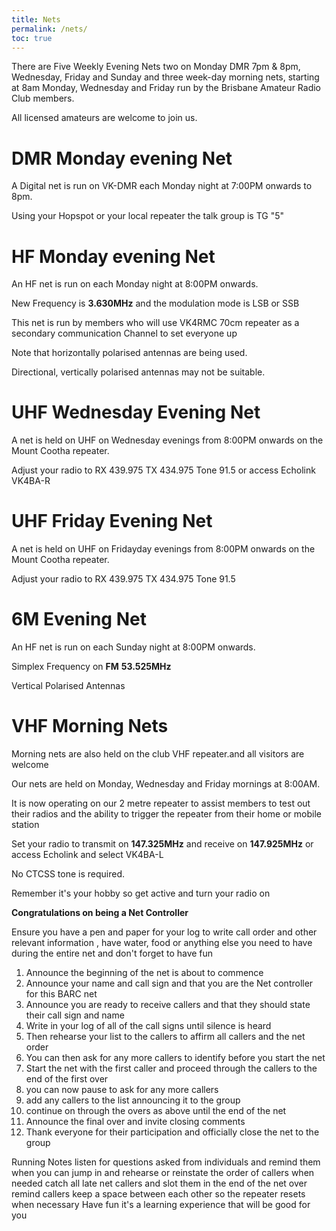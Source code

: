 ```yaml
---
title: Nets
permalink: /nets/
toc: true
---
```


There are Five Weekly Evening Nets two on Monday DMR 7pm & 8pm, Wednesday, Friday and Sunday
and three week-day morning nets, starting at 8am Monday, Wednesday and Friday
run by the Brisbane Amateur Radio Club members.

All licensed amateurs are welcome to join us.

# DMR Monday evening Net

A Digital net is run on VK-DMR each Monday night at 7:00PM onwards to 8pm.

Using your Hopspot or your local repeater the talk group is TG "5"

# HF Monday evening Net

An HF net is run on each Monday night at 8:00PM onwards.

New Frequency is **3.630MHz** and the modulation mode is LSB or SSB

This net is run by members who will use VK4RMC 70cm repeater as a secondary communication Channel to set everyone up


Note that horizontally  polarised antennas are being used.

Directional, vertically polarised antennas may not be suitable.

# UHF Wednesday Evening Net

A net is held on UHF on Wednesday evenings from 8:00PM onwards on the Mount Cootha repeater.

Adjust your radio to RX 439.975  TX 434.975  Tone 91.5 or access Echolink VK4BA-R

# UHF Friday Evening Net

A net is held on UHF on Fridayday evenings from 8:00PM onwards on the Mount Cootha repeater.

Adjust your radio to RX 439.975  TX 434.975  Tone 91.5

# 6M Evening Net

An HF net is run on each Sunday night at 8:00PM onwards.

Simplex Frequency on **FM** **53.525MHz**

Vertical Polarised Antennas

# VHF Morning Nets

Morning nets are also held on the club VHF repeater.and all visitors are welcome

Our nets are held on Monday, Wednesday and Friday mornings at 8:00AM.

It is now operating on our 2 metre repeater to assist members to test out their radios
and the ability to trigger the repeater from their home or mobile station

Set your radio to transmit on **147.325MHz** and receive on **147.925MHz** or access Echolink and select VK4BA-L

No CTCSS tone is required.

Remember it's your hobby so get active and turn your radio on

**Congratulations on being a Net Controller**

Ensure you have a pen and paper for your log to write call order and other relevant information , have water, food or anything else you need to have during the entire net and don't forget to have fun

1. Announce the beginning of the net is about to commence
2. Announce your name and call sign and that you are the Net controller for this BARC net
3. Announce you are ready to receive callers and that they should state their call sign and name
4. Write in your log of all of the call signs until silence is heard
5. Then rehearse your list to the callers to affirm all callers and the net order 
6. You can then ask for any more callers to identify before you start the net
7. Start the net with the first caller and proceed through the callers to the end of the first over
8. you can now pause to ask for any more callers
9. add any callers to the list announcing it to the group
10. continue on through the overs as above until the end of the net
11. Announce the final over and invite closing comments
12. Thank everyone for their participation and officially close the net to the group

Running Notes
listen for questions asked from individuals and remind them when you can
jump in and rehearse or reinstate the order of callers when needed
catch all late net callers and slot them in the end of the net over
remind callers keep a space between each other so the repeater resets when necessary
Have fun it's a learning experience that will be good for you
